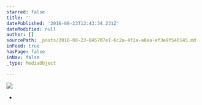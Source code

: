 ```yaml
---
starred: false
title: ''
datePublished: '2016-08-23T12:43:34.231Z'
dateModified: null
author: []
sourcePath: _posts/2016-08-23-845707e1-6c2a-4f2a-a8ea-ef3e9f540145.md
inFeed: true
hasPage: false
inNav: false
_type: MediaObject

---
```

![](https://the-grid-user-content.s3-us-west-2.amazonaws.com/60f34458-f1fd-4d22-a11b-32ba1cd1556c.jpg)

*
